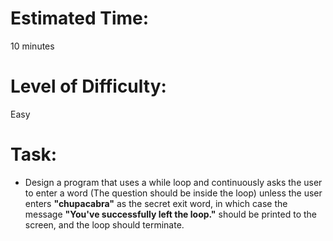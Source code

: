 # Estimated Time:
10 minutes

# Level of Difficulty:
Easy


# Task:
* Design a program that uses a while loop and continuously asks the user to enter a word (The question should be inside the loop) unless the user enters **"chupacabra"** as the secret exit word, in which case the message **"You've successfully left the loop."** should be printed to the screen, and the loop should terminate.
